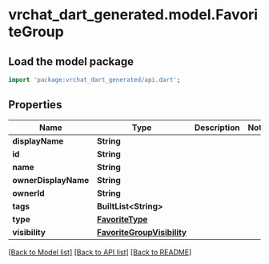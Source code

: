 # vrchat_dart_generated.model.FavoriteGroup

## Load the model package
```dart
import 'package:vrchat_dart_generated/api.dart';
```

## Properties
Name | Type | Description | Notes
------------ | ------------- | ------------- | -------------
**displayName** | **String** |  | 
**id** | **String** |  | 
**name** | **String** |  | 
**ownerDisplayName** | **String** |  | 
**ownerId** | **String** |  | 
**tags** | **BuiltList&lt;String&gt;** |  | 
**type** | [**FavoriteType**](FavoriteType.md) |  | 
**visibility** | [**FavoriteGroupVisibility**](FavoriteGroupVisibility.md) |  | 

[[Back to Model list]](../README.md#documentation-for-models) [[Back to API list]](../README.md#documentation-for-api-endpoints) [[Back to README]](../README.md)


